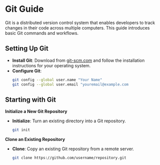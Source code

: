 # Git Guide
Git is a distributed version control system that enables developers to track changes in their code across multiple computers. This guide introduces basic Git commands and workflows.

## Setting Up Git

- **Install Git**: Download from [git-scm.com](https://git-scm.com/) and follow the installation instructions for your operating system.
- **Configure Git**:
  ```bash
  git config --global user.name "Your Name"
  git config --global user.email "youremail@example.com

## Starting with Git

**Initialize a New Git Repository**
- **Initialize**: Turn an existing directory into a Git repository.
  ```bash
  git init

**Clone an Existing Repository**
- **Clone**: Copy an existing Git repository from a remote server.
  ```bash
  git clone https://github.com/username/repository.git